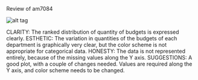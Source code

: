 Review of am7084

![alt tag](https://github.com/ManushiM/PUI2015_MMajumdar/blob/master/HW8/to/alec_visualization.png)

CLARITY: The ranked distribution of quantity of budgets is expressed clearly.
ESTHETIC: The variation in quantities of the budgets of each department is graphically very clear, but the color scheme is not appropriate for categorical data.
HONESTY: The data is not represented entirely, because of the missing values along the Y axis.
SUGGESTIONS: A good plot, with a couple of changes needed. Values are required along the Y axis, and color scheme needs to be changed.
